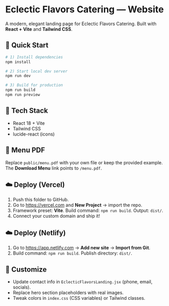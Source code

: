 # Eclectic Flavors Catering — Website

A modern, elegant landing page for Eclectic Flavors Catering. Built with **React + Vite** and **Tailwind CSS**.

## 🚀 Quick Start

```bash
# 1) Install dependencies
npm install

# 2) Start local dev server
npm run dev

# 3) Build for production
npm run build
npm run preview
```

## 🧩 Tech Stack
- React 18 + Vite
- Tailwind CSS
- lucide-react (icons)

## 📄 Menu PDF
Replace `public/menu.pdf` with your own file or keep the provided example.
The **Download Menu** link points to `/menu.pdf`.

## ☁️ Deploy (Vercel)
1. Push this folder to GitHub.
2. Go to https://vercel.com and **New Project** → import the repo.
3. Framework preset: **Vite**. Build command: `npm run build`. Output: `dist/`.
4. Connect your custom domain and ship it!

## ☁️ Deploy (Netlify)
1. Go to https://app.netlify.com → **Add new site** → **Import from Git**.
2. Build command: `npm run build`. Publish directory: `dist/`.

## 🔗 Customize
- Update contact info in `EclecticFlavorsLanding.jsx` (phone, email, socials).
- Replace hero section placeholders with real images.
- Tweak colors in `index.css` (CSS variables) or Tailwind classes.
